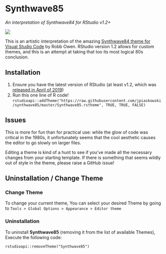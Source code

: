 # Synthwave85
_An interpretation of Synthwave84 for RStudio v1.2+_

![](example.png)

This is an artistic interpretation of the amazing [Synthwave84 theme for Visual Studio Code](https://github.com/robb0wen/synthwave-vscode) by Robb Owen. RStudio version 1.2 allows for custom themes, and this is an attempt at taking that too its most logical 80s conclusion.

## Installation

  1. Ensure you have the latest version of RStudio (at least v1.2, which was [released in April of 2019](https://blog.rstudio.com/2019/04/30/rstudio-1-2-release/))
  2. Run this one line of R code! `rstudioapi::addTheme("https://raw.githubusercontent.com/jpiaskowski/synthwave85/master/Synthwave85.rstheme", TRUE, TRUE, FALSE)`

## Issues

This is more for fun than for practical use: while the glow of code was critical in the 1980s, it unfortunately seems that the cool aesthetic causes the editor to go slowly on larger files.

Editing a theme is kind of a hunt to see if you've made all the necessary changes from your starting template. If there is something that seems wildly out of style in the theme, please raise a GitHub issue!

## Uninstallation / Change Theme

### Change Theme

To change your current theme, You can select your desired Theme by going to `Tools > Global Options > Appearance > Editor theme`

### Uninstallation

To uninstall **Synthwave85** (removing it from the list of available Themes), Execute the following code:

`rstudioapi::removeTheme("Synthwave85")`
